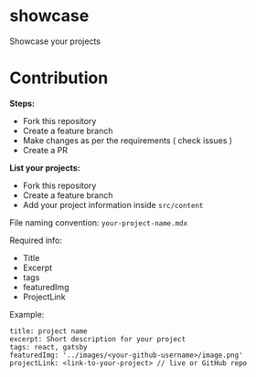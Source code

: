 # showcase

Showcase your projects

# Contribution

**Steps:**

- Fork this repository
- Create a feature branch
- Make changes as per the requirements ( check issues )
- Create a PR

**List your projects:**

- Fork this repository
- Create a feature branch
- Add your project information inside `src/content`

File naming convention: `your-project-name.mdx`

Required info:

- Title
- Excerpt
- tags
- featuredImg
- ProjectLink

Example:

```
title: project name
excerpt: Short description for your project
tags: react, gatsby
featuredImg: '../images/<your-github-username>/image.png'
projectLink: <link-to-your-project> // live or GitHub repo
```

